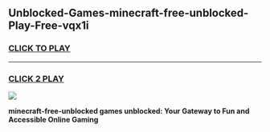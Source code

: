 
## Unblocked-Games-minecraft-free-unblocked-Play-Free-vqx1i
<h3>
<a href="https://premium76.site?title=minecraft-free-unblocked&ref=23A">CLICK TO PLAY</a></h3>
<hr>

<h3>
<a href="https://premium76.site?title=minecraft-free-unblocked&ref=23A">CLICK 2 PLAY</a>
  
</h3>

<a href="https://premium76.site?title=minecraft-free-unblocked&ref=23A"><img src="https://clearcache.store/games.png"></a>


**minecraft-free-unblocked games unblocked: Your Gateway to Fun and Accessible Online Gaming**
